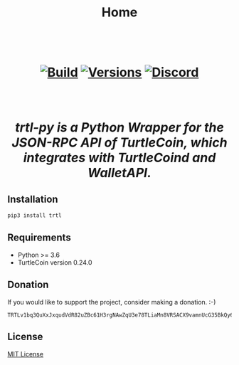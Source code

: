 <h1 style="text-align:center">Home<h1>

<p>&nbsp;</p>
<p align="center"><a href="https://travis-ci.org/github/sohamb03/trtl-py" rel="nofollow"><img src="https://travis-ci.org/sohamb03/trtl-py.svg?branch=master" alt="Build" style="max-width:100%;"></a>
<a href="https://pypi.org/project/trtl/" rel="nofollow"><img src="https://img.shields.io/badge/python-3.6%20%7C%203.7%20%7C%203.8-blue" alt="Versions" style="max-width:100%;"></a>
<a href="https://chat.turtlecoin.lol"><img src="https://img.shields.io/discord/388915017187328002" alt="Discord" style="max-width:100%;"></a></p>
<p>&nbsp;</p>
 
<p style="text-align: center"><i>trtl-py is a Python Wrapper for the JSON-RPC API of TurtleCoin, which integrates with TurtleCoind and WalletAPI.</i></p>

  
## Installation

```sh
pip3 install trtl
```

## Requirements

* Python &gt;= 3.6 
* TurtleCoin version 0.24.0

## Donation

If you would like to support  the project, consider making a donation. :-)

```
TRTLv1bq3QuXxJxqudVdR82uZBc61H3rgNAwZqU3e78TLiaMn8VRSACX9vamnUcG35BkQy6VfwUy5CsV9YNomioPGGyVhHH4DMc
```

## License

[MIT License](https://github.com/sohamb03/trtl-py/blob/master/LICENSE)
